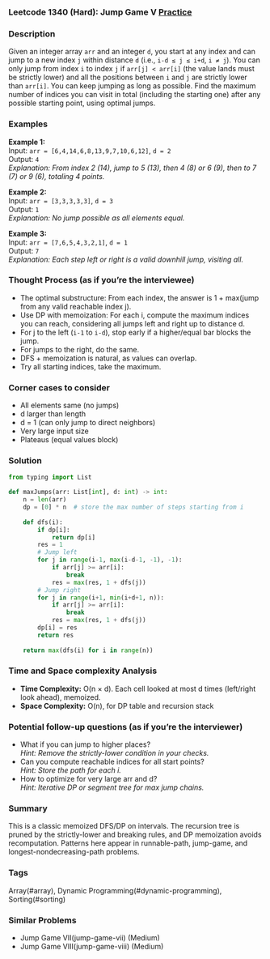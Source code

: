 ### Leetcode 1340 (Hard): Jump Game V [Practice](https://leetcode.com/problems/jump-game-v)

### Description  
Given an integer array `arr` and an integer `d`, you start at any index and can jump to a new index `j` within distance `d` (i.e., `i-d ≤ j ≤ i+d`, `i ≠ j`). You can only jump from index `i` to index `j` if `arr[j] < arr[i]` (the value lands must be strictly lower) and all the positions between `i` and `j` are strictly lower than `arr[i]`. You can keep jumping as long as possible. Find the maximum number of indices you can visit in total (including the starting one) after any possible starting point, using optimal jumps.

### Examples  

**Example 1:**  
Input: `arr = [6,4,14,6,8,13,9,7,10,6,12]`, `d = 2`  
Output: `4`  
*Explanation: From index 2 (14), jump to 5 (13), then 4 (8) or 6 (9), then to 7 (7) or 9 (6), totaling 4 points.*

**Example 2:**  
Input: `arr = [3,3,3,3,3]`, `d = 3`  
Output: `1`  
*Explanation: No jump possible as all elements equal.*

**Example 3:**  
Input: `arr = [7,6,5,4,3,2,1]`, `d = 1`  
Output: `7`  
*Explanation: Each step left or right is a valid downhill jump, visiting all.*

### Thought Process (as if you’re the interviewee)  
- The optimal substructure: From each index, the answer is 1 + max(jump from any valid reachable index j).
- Use DP with memoization: For each i, compute the maximum indices you can reach, considering all jumps left and right up to distance d.
- For j to the left (`i-1` to `i-d`), stop early if a higher/equal bar blocks the jump.
- For jumps to the right, do the same.
- DFS + memoization is natural, as values can overlap.
- Try all starting indices, take the maximum.

### Corner cases to consider  
- All elements same (no jumps)
- d larger than length
- d = 1 (can only jump to direct neighbors)
- Very large input size
- Plateaus (equal values block)

### Solution

```python
from typing import List

def maxJumps(arr: List[int], d: int) -> int:
    n = len(arr)
    dp = [0] * n  # store the max number of steps starting from i
    
    def dfs(i):
        if dp[i]:
            return dp[i]
        res = 1
        # Jump left
        for j in range(i-1, max(i-d-1, -1), -1):
            if arr[j] >= arr[i]:
                break
            res = max(res, 1 + dfs(j))
        # Jump right
        for j in range(i+1, min(i+d+1, n)):
            if arr[j] >= arr[i]:
                break
            res = max(res, 1 + dfs(j))
        dp[i] = res
        return res
    
    return max(dfs(i) for i in range(n))
```

### Time and Space complexity Analysis  

- **Time Complexity:** O(n × d). Each cell looked at most d times (left/right look ahead), memoized.
- **Space Complexity:** O(n), for DP table and recursion stack

### Potential follow-up questions (as if you’re the interviewer)  

- What if you can jump to higher places?  
  *Hint: Remove the strictly-lower condition in your checks.*
- Can you compute reachable indices for all start points?  
  *Hint: Store the path for each i.*
- How to optimize for very large arr and d?  
  *Hint: Iterative DP or segment tree for max jump chains.*

### Summary
This is a classic memoized DFS/DP on intervals. The recursion tree is pruned by the strictly-lower and breaking rules, and DP memoization avoids recomputation. Patterns here appear in runnable-path, jump-game, and longest-nondecreasing-path problems.

### Tags
Array(#array), Dynamic Programming(#dynamic-programming), Sorting(#sorting)

### Similar Problems
- Jump Game VII(jump-game-vii) (Medium)
- Jump Game VIII(jump-game-viii) (Medium)